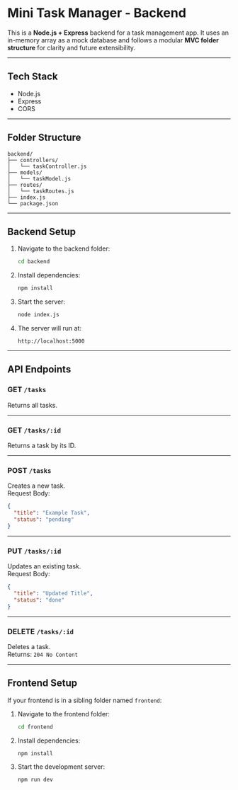 # Mini Task Manager - Backend

This is a **Node.js + Express** backend for a task management app. It uses an in-memory array as a mock database and follows a modular **MVC folder structure** for clarity and future extensibility.

---

## Tech Stack

- Node.js  
- Express  
- CORS

---

## Folder Structure

```
backend/
├── controllers/
│   └── taskController.js
├── models/
│   └── taskModel.js
├── routes/
│   └── taskRoutes.js
├── index.js
└── package.json
```

---

## Backend Setup

1. Navigate to the backend folder:
   ```bash
   cd backend
   ```

2. Install dependencies:
   ```bash
   npm install
   ```

3. Start the server:
   ```bash
   node index.js
   ```

4. The server will run at:
   ```
   http://localhost:5000
   ```

---

## API Endpoints

### GET `/tasks`
Returns all tasks.

---

### GET `/tasks/:id`
Returns a task by its ID.

---

### POST `/tasks`
Creates a new task.  
Request Body:
```json
{
  "title": "Example Task",
  "status": "pending"
}
```

---

### PUT `/tasks/:id`
Updates an existing task.  
Request Body:
```json
{
  "title": "Updated Title",
  "status": "done"
}
```

---

### DELETE `/tasks/:id`
Deletes a task.  
Returns: `204 No Content`

---

## Frontend Setup

If your frontend is in a sibling folder named `frontend`:

1. Navigate to the frontend folder:
   ```bash
   cd frontend
   ```

2. Install dependencies:
   ```bash
   npm install
   ```

3. Start the development server:
   ```bash
   npm run dev
   ```
